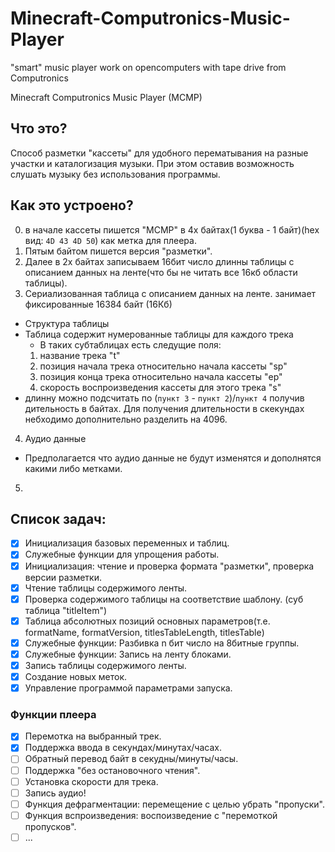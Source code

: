 # Minecraft-Computronics-Music-Player
"smart" music player work on opencomputers with tape drive from Computronics

Minecraft Computronics Music Player (MCMP)
## Что это?
Способ разметки "кассеты" для удобного перематывания на разные участки и каталогизация музыки. При этом оставив возможность слушать музыку без использования программы.

## Как это устроено?
0. в начале кассеты пишется "MCMP" в 4х байтах(1 буква - 1 байт)(hex вид: `4D 43 4D 50`) как метка для плеера.
1. Пятым байтом пишется версия "разметки".
2. Далее в 2х байтах записываем 16бит число длинны таблицы с описанием данных на ленте(что бы не читать все 16кб области таблицы).
3. Сериализованная таблица с описанием данных на ленте. занимает фиксированные 16384 байт (16Кб)
  - Структура таблицы
  - Таблица содержит нумерованные таблицы для каждого трека
    - В таких субтаблицах есть следущие поля:
    1. название трека "t"
    2. позиция начала трека относительно начала кассеты "sp"
    3. позиция конца трека относительно начала кассеты "ep"
    4. скорость воспроизведения кассеты для этого трека "s"
  - длинну можно подсчитать по (`пункт 3` - `пункт 2`)/`пункт 4` получив дительность в байтах. Для получения длительности в скекундах небходимо дополнительно разделить на 4096.
4. Аудио данные
  - Предполагается что аудио данные не будут изменятся и дополнятся какими либо метками.
5. 

## Список задач: 
- [x] Инициализация базовых переменных и таблиц.
- [x] Служебные функции для упрощения работы.
- [x] Инициализация: чтение и проверка формата "разметки", проверка версии разметки.
- [x] Чтение таблицы содержимого ленты.
- [x] Проверка содержимого таблицы на соответствие шаблону. (суб таблица "titleItem")
- [x] Таблица абсолютных позиций основных параметров(т.е. formatName, formatVersion, titlesTableLength, titlesTable)
- [x] Служебные функции: Разбивка n бит число на 8битные группы. 
- [x] Служебные функции: Запись на ленту блоками.
- [x] Запись таблицы содержимого ленты.
- [x] Создание новых меток.
- [x] Управление программой параметрами запуска.
### Функции плеера
- [x] Перемотка на выбранный трек.
- [x] Поддержка ввода в секундах/минутах/часах.
- [ ] Обратный перевод байт в секудны/минуты/часы.
- [ ] Поддержка "без остановочного чтения".
- [ ] Установка скорости для трека. 
- [ ] Запись аудио!
- [ ] Функция дефрагментации: перемещение с целью убрать "пропуски".
- [ ] Функция вспроизведения: воспоизведение с "перемоткой пропусков".
- [ ] ...

